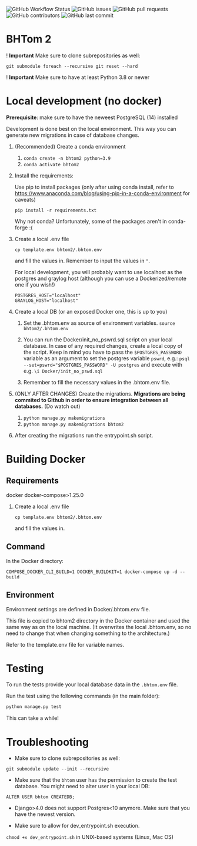 ![GitHub Workflow Status](https://img.shields.io/github/workflow/status/maja-jablonska/bhtom2/Django%20CI) ![GitHub issues](https://img.shields.io/github/issues/maja-jablonska/bhtom2) ![GitHub pull requests](https://img.shields.io/github/issues-pr-raw/maja-jablonska/bhtom2) ![GitHub contributors](https://img.shields.io/github/contributors/maja-jablonska/bhtom2) ![GitHub last commit](https://img.shields.io/github/last-commit/maja-jablonska/bhtom2)

# BHTom 2

! **Important** Make sure to clone subrepositories as well:

```git submodule foreach --recursive git reset --hard```

! **Important** Make sure to have at least Python 3.8 or newer

# Local development (no docker)

**Prerequisite**: make sure to have the neweest PostgreSQL (14) installed

Development is done best on the local environment. This way you can generate new migrations in case of
database changes.

1. (Recommended) Create a conda environment
   1. ```conda create -n bhtom2 python=3.9```
   2. ```conda activate bhtom2```
2. Install the requirements:
   
   Use pip to install packages (only after using conda install, refer to https://www.anaconda.com/blog/using-pip-in-a-conda-environment for caveats)
   
   ```pip install -r requirements.txt```
   
   Why not conda? Unfortunately, some of the packages aren't in conda-forge :(
3. Create a local .env file

   ```cp template.env bhtom2/.bhtom.env```
   
   and fill the values in.
   Remember to input the values in ```"```.
   
   For local development, you will probably want to use localhost as the postgres and graylog host (although you can use a Dockerized/remote one if you wish!)
   
   ```
   POSTGRES_HOST="localhost"
   GRAYLOG_HOST="localhost"
   ```
4. Create a local DB (or an exposed Docker one, this is up to you)
   1. Set the .bhtom.env as source of environment variables.
      ```source bhtom2/.bhtom.env```
   2. You can run the Docker/init_no_pswrd.sql script on your local database. In case of any required changes, create a local copy of the script.
      Keep in mind you have to pass the ```$POSTGRES_PASSWORD``` variable as an argument to set the postgres variable ```pswrd```, e.g.:
      ```psql --set=pswrd="$POSTGRES_PASSWORD" -U postgres``` and execute with e.g. ```\i Docker/init_no_pswd.sql```

   3. Remember to fill the necessary values in the .bhtom.env file.
5. (ONLY AFTER CHANGES) Create the migrations. **Migrations are being commited to Github in order to ensure integration between all databases.** (Do watch out)
   1. ```python manage.py makemigrations```
   2. ```python manage.py makemigrations bhtom2```
6. After creating the migrations run the entrypoint.sh script.


# Building Docker

## Requirements

docker
docker-compose>1.25.0

1. Create a local .env file

   ```cp template.env bhtom2/.bhtom.env```
   
   and fill the values in.

## Command

In the Docker directory:

``COMPOSE_DOCKER_CLI_BUILD=1 DOCKER_BUILDKIT=1 docker-compose up -d --build``

## Environment

Environment settings are defined in Docker/.bhtom.env file.

This file is copied to bhtom2 directory in the Docker container and used the same way as on the local machine.
(It overwrites the local .bhtom.env, so no need to change that when changing something to the architecture.)

Refer to the template.env file for variable names.

# Testing

To run the tests provide your local database data in the ``.bhtom.env`` file.

Run the test using the following commands (in the main folder):

```bash
python manage.py test
```
This can take a while!

# Troubleshooting

- Make sure to clone subrepositories as well:

```git submodule update --init --recursive```

- Make sure that the ``bhtom`` user has the permission to create the test database. You might need to alter user in your local DB:

``ALTER USER bhtom CREATEDB;``

- Django>4.0 does not support Postgres<10 anymore. Make sure that you have the newest version.

- Make sure to allow for dev_entrypoint.sh execution.

``chmod +x dev_entrypoint.sh`` in UNIX-based systems (Linux, Mac OS)

